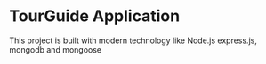 # TourGuide Application

This project is built with modern technology like Node.js express.js, mongodb and mongoose